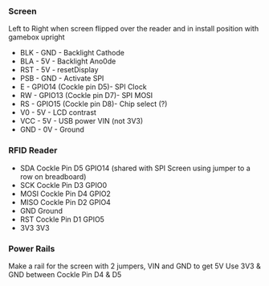 ### Screen
Left to Right when screen flipped over the reader and in install position with gamebox upright
* BLK   - GND                   - Backlight Cathode
* BLA   - 5V                    - Backlight Ano0de
* RST   - 5V                    - resetDisplay
* PSB   - GND                   - Activate SPI
* E     - GPIO14 (Cockle pin D5)- SPI Clock
* RW    - GPIO13 (Cockle pin D7)- SPI MOSI  
* RS    - GPIO15 (Cockle pin D8)- Chip select (?)
* V0    - 5V                    - LCD contrast
* VCC   - 5V                    - USB power VIN (not 3V3)
* GND   - 0V                    - Ground

### RFID Reader
* SDA   Cockle Pin D5 GPIO14 (shared with SPI Screen using jumper to a row on breadboard)
* SCK   Cockle Pin D3 GPIO0
* MOSI  Cockle Pin D4 GPIO2
* MISO  Cockle Pin D2 GPIO4
* GND   Ground
* RST   Cockle Pin D1 GPIO5
* 3V3   3V3

### Power Rails
Make a rail for the screen with 2 jumpers, VIN and GND to get 5V
Use 3V3 & GND between Cockle Pin D4 & D5

